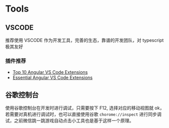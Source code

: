 # Tools

## VSCODE

推荐使用 VSCODE 作为开发工具，完善的生态，靠谱的开发团队，对 typescript 极其友好

### 插件推荐

- [Top 10 Angular VS Code Extensions](http://devboosts.com/2017/02/08/top-10-vs-code-extensions/)
- [Essential Angular VS Code Extensions](https://johnpapa.net/essential-angular-vs-code-extensions/)

## 谷歌控制台

使用谷歌控制台在开发时进行调试，只需要按下 F12, 选择对应的移动视图就 ok， 若需要对真机进行调试时，也可以直接使用谷歌 `chorome://inspect` 进行同步调试，之前微信跳一跳游戏自动点击小工具也是基于这样一个原理。
